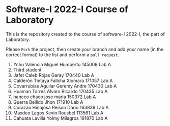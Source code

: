 # Software-I 2022-I Course of Laboratory
This is the repository created to the course of software-I 2022-I, the part of Laboratory.


Please `Fork` the project, then create your branch and add your name (in the correct format) to the list and perform a `pull request`.

<ol>
  <li>Ychu Valencia Miguel Humberto 145009 Lab A</li>
  <li>Third student</li>
  <li>Jafet Caleb Rojas Garay 170440 Lab A</li>
  <li>Calderón Tintaya Fallcha Xiomara 171057 Lab A</li>
  <li>Covarrubias Aguilar Geremy Andre 170430 Lab A</li>
  <li>Huaman Torres Alvaro Ricardo 170435 Lab A</li>
  <li>hancco chaco jose maria 150372 Lab A</li>
  <li>Guerra Bellido Jhon 171910 Lab A</li>
  <li>Corazao Hinojosa Reison Dario 163839 Lab A</li>
  <li>Maxdeo Lagos Kevin Rousbel 113561 Lab A</li>
  <li>Cahuata Lavilla Yolmy Milagros 191870 Lab A</li>
</ol>
